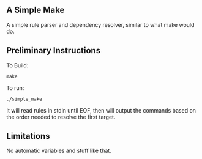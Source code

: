 A Simple Make
------------------------------------
A simple rule parser and dependency resolver, similar to what make would do.

Preliminary Instructions
----------------------------------
To Build:

```
make
```

To run:

```
./simple_make
```

It will read rules in  stdin until EOF, then will output the commands based on the order needed to resolve the first target. 

Limitations
------------------------------
No automatic variables and stuff like that.
